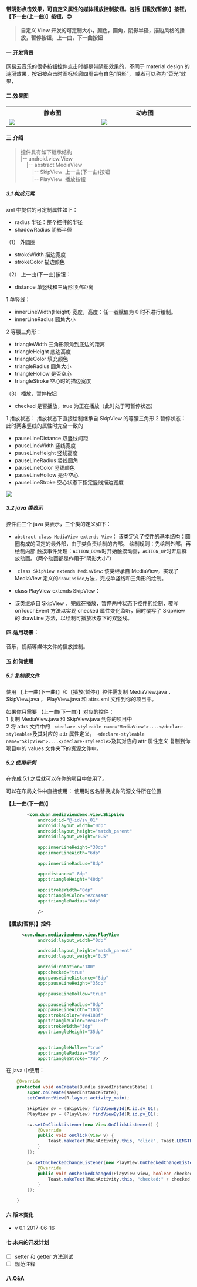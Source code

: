 ﻿#### 带阴影点击效果，可自定义属性的媒体播放控制按钮。包括【播放(暂停)】按钮，【下一曲(上一曲)】按钮。:blush:

>**自定义 View 开发的可定制大小，颜色，圆角，阴影半径，描边风格的播放，暂停按钮，上一曲，下一曲按钮**

#### 一.开发背景
网易云音乐的很多按钮控件点击时都是带阴影效果的，不同于 material design 的涟漪效果，按钮被点击时图标轮廓四周会有白色“阴影”， 或者可以称为“荧光”效果，

#### 二.效果图
<table align="center">
<tr>
<th align="center">静态图</th>
<th align="center">动态图</th>
</tr>
<tr>
<td width="350"><img src="https://raw.githubusercontent.com/DuanJiaNing/MediaView/master/screenshort1.png" ></td>
<td width="350"><img src="https://raw.githubusercontent.com/DuanJiaNing/MediaView/master/screenshort.gif"></td>
</tr>
</table>

#### 三.介绍
> 控件具有如下继承结构<br>
> |-- android.view.View<br>
> &nbsp;&nbsp;&nbsp;&nbsp;|-- abstract MediaView<br>
> &nbsp;&nbsp;&nbsp;&nbsp;&nbsp;&nbsp;&nbsp;&nbsp;|-- SkipView&nbsp;&nbsp;上一曲(下一曲)按钮<br>
> &nbsp;&nbsp;&nbsp;&nbsp;&nbsp;&nbsp;&nbsp;&nbsp;|-- PlayView&nbsp;&nbsp;播放按钮<br>
##### 3.1 构成元素

xml 中提供的可定制属性如下：

- radius 半径：整个控件的半径
- shadowRadius 阴影半径

（1） 外圆圈

- strokeWidth 描边宽度
- strokeColor 描边颜色


（2） 上一曲(下一曲)按钮：

- distance 单竖线和三角形顶点距离

1 单竖线：

- innerLineWidth(Height) 宽度，高度：任一者赋值为 0 时不进行绘制。
- innerLineRadius 圆角大小

2 等腰三角形：

- triangleWidth 三角形顶角到底边的距离
- triangleHeight 底边高度
- triangleColor 填充颜色
- triangleRadius 圆角大小
- triangleHollow 是否空心
- triangleStroke 空心时的描边宽度

（3） 播放，暂停按钮

- checked 是否播放，true 为正在播放（此时处于可暂停状态）

1 播放状态：
播放状态下直接绘制继承自 SkipView 的等腰三角形
2 暂停状态：此时两条竖线的属性时完全一致的

- pauseLineDistance 双竖线间距
- pauseLineWidth 竖线宽度
- pauseLineHeight 竖线高度
- pauseLineRadius 竖线圆角
- pauseLineColor 竖线颜色
- pauseLineHollow 是否空心
- pauseLineStroke 空心状态下指定竖线描边宽度

![](https://raw.githubusercontent.com/DuanJiaNing/MediaView/master/anyic.jpg)

##### 3.2 java 类表示
控件由三个 java 类表示，三个类的定义如下：

- `abstract class MediaView extends View`：
该类定义了控件的基本结构：圆圈构成的固定的最外部，由子类负责绘制的内部。
绘制规则：先绘制外部，再绘制内部
触摸事件处理：`ACTION_DOWN`时开始触摸动画，`ACTION_UP`时开启释放动画。（两个动画都是作用于“阴影大小”）

- ` class SkipView extends MediaView`:
该类继承自 MediaView，实现了 MediaView 定义的`drawInside`方法，完成单竖线和三角形的绘制。

- class PlayView extends SkipView：
- 该类继承自 SkipView ，完成在播放，暂停两种状态下控件的绘制，覆写 onTouchEvent 方法以实现 checked 属性变化监听，同时覆写了 SkipView 的 drawLine 方法，以绘制可播放状态下的双竖线。

#### 四.适用场景：

音乐，视频等媒体文件的播放控制。

#### 五.如何使用
##### 5.1 复制源文件

使用 【上一曲(下一曲)】和【播放(暂停)】控件需复制 MediaView.java ， SkipView.java ， PlayView.java 和 attrs.xml 文件到你的项目中。

如果你只需要 【上一曲(下一曲)】对应的控件：<br>
1 复制 MediaView.java 和 SkipView.java 到你的项目中<br>
2 将 attrs 文件中的 ` <declare-styleable name="MediaView">....</declare-styleable>`及其对应的 attr 属性定义，` <declare-styleable name="SkipView">....</declare-styleable>`及其对应的 attr 属性定义 复制到你项目中的 values 文件夹下的资源文件中。

##### 5.2 使用示例
在完成 5.1 之后就可以在你的项目中使用了。

可以在布局文件中直接使用：
使用时包名替换成你的源文件所在位置

**【上一曲(下一曲)】**
```xml
        <com.duan.mediaviewdemo.view.SkipView
            android:id="@+id/sv_01"
            android:layout_width="0dp"
            android:layout_height="match_parent"
            android:layout_weight="0.5"

            app:innerLineHeight="30dp"
            app:innerLineWidth="6dp"

            app:innerLineRadius="8dp"

            app:distance="-8dp"
            app:triangleHeight="40dp"

            app:strokeWidth="0dp"
            app:triangleColor="#2ca4a4"
            app:triangleRadius="8dp"

            />
```

**【播放(暂停)】控件**
``` xml
      <com.duan.mediaviewdemo.view.PlayView
            android:layout_width="0dp"

            android:layout_height="match_parent"
            android:layout_weight="0.5"

            android:rotation="180"
            app:checked="true"
            app:pauseLineDistance="8dp"
            app:pauseLineHeight="35dp"

            app:pauseLineHollow="true"

            app:pauseLineRadius="0dp"
            app:pauseLineWidth="10dp"
            app:strokeColor="#e4188f"
            app:triangleColor="#e4188f"
            app:strokeWidth="3dp"
            app:triangleHeight="35dp"


            app:triangleHollow="true"
            app:triangleRadius="5dp"
            app:triangleStroke="7dp" />
```
在 java 中使用：
```java
    @Override
    protected void onCreate(Bundle savedInstanceState) {
        super.onCreate(savedInstanceState);
        setContentView(R.layout.activity_main);

        SkipView sv = (SkipView) findViewById(R.id.sv_01);
        PlayView pv = (PlayView) findViewById(R.id.pv_01);

        sv.setOnClickListener(new View.OnClickListener() {
            @Override
            public void onClick(View v) {
                Toast.makeText(MainActivity.this, "click", Toast.LENGTH_SHORT).show();
            }
        });

        pv.setOnCheckedChangeListener(new PlayView.OnCheckedChangeListener() {
            @Override
            public void onCheckedChanged(PlayView view, boolean checked) {
                Toast.makeText(MainActivity.this, "checked:" + checked, Toast.LENGTH_SHORT).show();
            }
        });

    }
```

#### 六.版本变化
- v 0.1 2017-06-16

#### 七.未来的开发计划
- [ ] setter 和 getter 方法测试
- [ ] 规范注释
#### 八.Q&A
